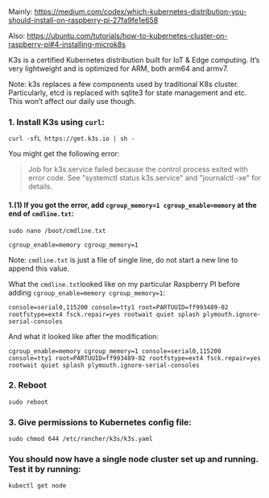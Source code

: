 Mainly: https://medium.com/codex/which-kubernetes-distribution-you-should-install-on-raspberry-pi-27fa9fe1e658

Also: https://ubuntu.com/tutorials/how-to-kubernetes-cluster-on-raspberry-pi#4-installing-microk8s

K3s is a certified Kubernetes distribution built for IoT & Edge computing. It’s very lightweight and is optimized for ARM, both arm64 and armv7.

Note: k3s replaces a few components used by traditional K8s cluster. Particularly, etcd is replaced with sqlite3 for state management and etc. This won’t affect our daily use though.

### 1. Install K3s using `curl`:

`curl -sfL https://get.k3s.io | sh -`

You might get the following error:

> Job for k3s.service failed because the control process exited with error code.
> See "systemctl status k3s.service" and "journalctl -xe" for details.

#### 1.(1) If you got the error, add `cgroup_memory=1 cgroup_enable=memory` at the end of `cmdline.txt`:

`sudo nano /boot/cmdline.txt`

`cgroup_enable=memory cgroup_memory=1`

Note: `cmdline.txt` is just a file of single line, do not start a new line to append this value.

What the `cmdline.txt`looked like on my particular Raspberry PI before adding `cgroup_enable=memory cgroup_memory=1`:

`console=serial0,115200 console=tty1 root=PARTUUID=ff993489-02 rootfstype=ext4 fsck.repair=yes rootwait quiet splash plymouth.ignore-serial-consoles`

And what it looked like after the modification:

`cgroup_enable=memory cgroup_memory=1 console=serial0,115200 console=tty1 root=PARTUUID=ff993489-02 rootfstype=ext4 fsck.repair=yes rootwait quiet splash plymouth.ignore-serial-consoles`

### 2. Reboot

`sudo reboot`

### 3. Give permissions to Kubernetes config file:

`sudo chmod 644 /etc/rancher/k3s/k3s.yaml`

### You should now have a single node cluster set up and running. Test it by running:

`kubectl get node`